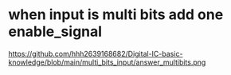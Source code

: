 # when input is multi bits add one enable_signal
<https://github.com/hhh2639168682/Digital-IC-basic-knowledge/blob/main/multi_bits_input/answer_multibits.png>
